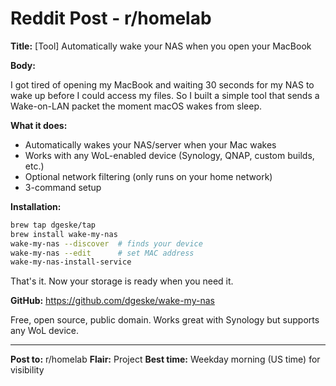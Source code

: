 # Reddit Post - r/homelab

**Title:** [Tool] Automatically wake your NAS when you open your MacBook

**Body:**

I got tired of opening my MacBook and waiting 30 seconds for my NAS to wake up before I could access my files. So I built a simple tool that sends a Wake-on-LAN packet the moment macOS wakes from sleep.

**What it does:**
- Automatically wakes your NAS/server when your Mac wakes
- Works with any WoL-enabled device (Synology, QNAP, custom builds, etc.)
- Optional network filtering (only runs on your home network)
- 3-command setup

**Installation:**
```bash
brew tap dgeske/tap
brew install wake-my-nas
wake-my-nas --discover  # finds your device
wake-my-nas --edit      # set MAC address
wake-my-nas-install-service
```

That's it. Now your storage is ready when you need it.

**GitHub:** https://github.com/dgeske/wake-my-nas

Free, open source, public domain. Works great with Synology but supports any WoL device.

---

**Post to:** r/homelab
**Flair:** Project
**Best time:** Weekday morning (US time) for visibility
